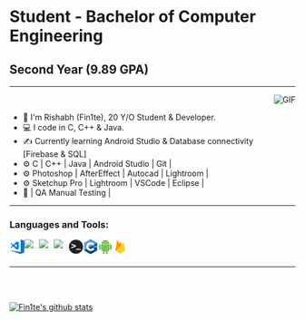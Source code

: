 
<!--
**fin1te/fin1te** is a ✨ _special_ ✨ repository because its `README.md` (this file) appears on your GitHub profile.



Here are some ideas to get you started:

- 🔭 I’m currently working on ...
- 🌱 I’m currently learning ...
- 👯 I’m looking to collaborate on ...
- 🤔 I’m looking for help with ...
- 💬 Ask me about ...
- 📫 How to reach me: ...
- 😄 Pronouns: ...
- ⚡ Fun fact: ...
-->
# Student - Bachelor of Computer Engineering 
## Second Year (9.89 GPA)
---
<img align="right" height='180px' alt="GIF" src="https://media1.tenor.com/images/104f3a788e614cb7ecf468d09eff1d1a/tenor.gif" />

</br>

- 🔢 I'm Rishabh (Fin1te), 20 Y/O Student & Developer.
- 💻 I code in C, C++ & Java.
- ✍ Currently learning Android Studio & Database connectivity [Firebase & SQL]
- ⚙ C | C++ | Java | Android Studio | Git |
- ⚙ Photoshop | AfterEffect | Autocad | Lightroom |
- ⚙ Sketchup Pro | Lightroom | VSCode | Eclipse |
- 🔰 | QA Manual Testing |
---
<!--
💻Currently doing **Bachelors of Computer Engineering**,
Second Year [2020-21]**[9.89 CGPA]**
and looking for Internship Opportunities.
Keep interest and knowledge in Programming
**[C, C++, Java & SQL]**, as well as **Android Studio**, Git, AfterEffect, AutoCad,
Sketchup Pro, Photoshop, Lightroom, Jailbreaking
iOS, Rooting Android, QA Manual Testing and
Learning new skills.
-->

### Languages and Tools:

<img align="left" width="26px" src="https://raw.githubusercontent.com/github/explore/80688e429a7d4ef2fca1e82350fe8e3517d3494d/topics/visual-studio-code/visual-studio-code.png" />
<img align="left" width="26px" src="https://cdn.iconscout.com/icon/free/png-512/java-43-569305.png" />
<img align="left" width="26px" src="https://upload.wikimedia.org/wikipedia/commons/thumb/3/3f/Git_icon.svg/1024px-Git_icon.svg.png" />
<img align="left" width="26px" src="https://github.githubassets.com/images/modules/logos_page/GitHub-Mark.png" />
<img align="left" width="26px" src="https://raw.githubusercontent.com/github/explore/80688e429a7d4ef2fca1e82350fe8e3517d3494d/topics/terminal/terminal.png" />
<img align="left" width="26px" src="https://raw.githubusercontent.com/github/explore/80688e429a7d4ef2fca1e82350fe8e3517d3494d/topics/cpp/cpp.png" />
<img align="left" width="26px" src="https://raw.githubusercontent.com/github/explore/80688e429a7d4ef2fca1e82350fe8e3517d3494d/topics/android/android.png" />
<img align="left" width="26px" src="https://raw.githubusercontent.com/github/explore/80688e429a7d4ef2fca1e82350fe8e3517d3494d/topics/firebase/firebase.png" />
</br> <br>

---

<div id="just-line-break"></div>
<br/>
<div id="line-break-and-tab"></div>
<div id="just-line-break2"></div>
<br/>
<div id="line-break-and-tab2"></div>

[![Fin1te's github stats](https://github-readme-stats.vercel.app/api?username=fin1te&count_private=true&show_icons=true&theme=radical)](https://github.com/fin1te)
